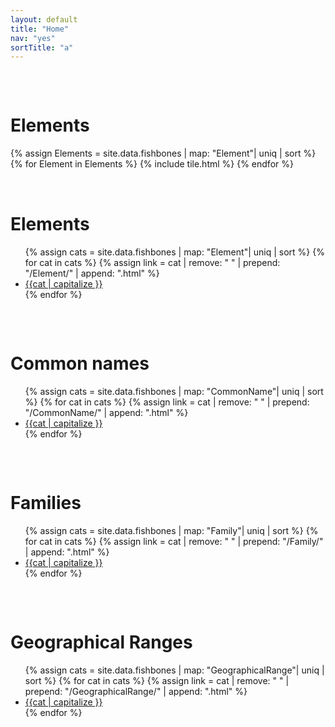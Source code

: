```yaml
---
layout: default
title: "Home"
nav: "yes"
sortTitle: "a"
---
```


<div class="container" style="padding-top: 2rem">
	<h1>Elements</h1>
	<div class="row">
	<!-- 'map' so only category property + 'uniq' to remove duplicates => simple list of cats -->
	{% assign Elements = site.data.fishbones | map: "Element"| uniq | sort  %}
	{% for Element in Elements %}
		{% include tile.html %}
	{% endfor %}
	</div>
</div>




<div class="container" style="padding-top: 2rem">
	<h1>Elements</h1>
	<ul>
	<!-- 'map' so only category property + 'uniq' to remove duplicates => simple list of cats -->
	{% assign cats = site.data.fishbones | map: "Element"| uniq | sort  %}
	{% for cat in cats %}
		<!-- remove spaces + top & tail => /category/<thiscat>.html -->
		{% assign link = cat | remove: " " | prepend: "/Element/" | append: ".html" %}
		<li><a href="{{link}}">{{cat | capitalize }}</a></li>
	{% endfor %}
	</ul>
</div>


<div class="container" style="padding-top: 2rem">
	<h1>Common names</h1>
	<ul>
	<!-- 'map' so only category property + 'uniq' to remove duplicates => simple list of cats -->
	{% assign cats = site.data.fishbones | map: "CommonName"| uniq | sort  %}
	{% for cat in cats %}
		<!-- remove spaces + top & tail => /category/<thiscat>.html -->
		{% assign link = cat | remove: " " | prepend: "/CommonName/" | append: ".html" %}
		<li><a href="{{link}}">{{cat | capitalize }}</a></li>
	{% endfor %}
	</ul>
</div>

<div class="container" style="padding-top: 2rem">
	<h1>Families</h1>
	<ul>
	<!-- 'map' so only category property + 'uniq' to remove duplicates => simple list of cats -->
	{% assign cats = site.data.fishbones | map: "Family"| uniq | sort  %}
	{% for cat in cats %}
		<!-- remove spaces + top & tail => /category/<thiscat>.html -->
		{% assign link = cat | remove: " " | prepend: "/Family/" | append: ".html" %}
		<li><a href="{{link}}">{{cat | capitalize }}</a></li>
	{% endfor %}
	</ul>
</div>

<div class="container" style="padding-top: 2rem">
	<h1>Geographical Ranges</h1>
	<ul>
	<!-- 'map' so only category property + 'uniq' to remove duplicates => simple list of cats -->
	{% assign cats = site.data.fishbones | map: "GeographicalRange"| uniq | sort  %}
	{% for cat in cats %}
		<!-- remove spaces + top & tail => /category/<thiscat>.html -->
		{% assign link = cat | remove: " " | prepend: "/GeographicalRange/" | append: ".html" %}
		<li><a href="{{link}}">{{cat | capitalize }}</a></li>
	{% endfor %}
	</ul>
</div>
